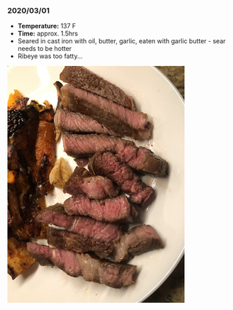 ### 2020/03/01

- **Temperature:** 137 F
- **Time:** approx. 1.5hrs
- Seared in cast iron with oil, butter, garlic, eaten with garlic butter - sear needs to be hotter
- Ribeye was too fatty...

<img src="./20200301_ribeye.jpg" width="400">
